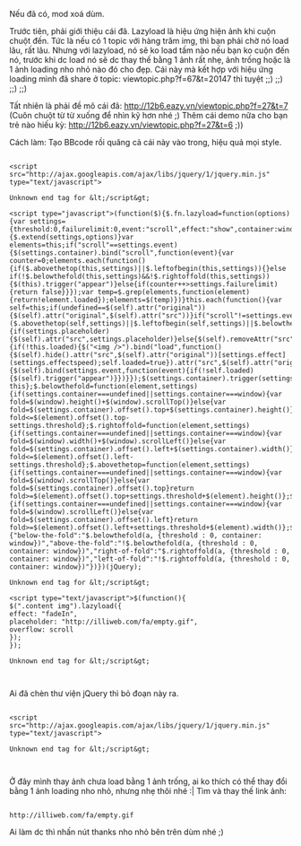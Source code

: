 Nếu đã có, mod xoá dùm.

Trước tiên, phải giới thiệu cái đã. Lazyload là hiệu ứng hiện ảnh khi cuộn chuột đến. Tức là nếu có 1 topic với hàng trăm img, thì bạn phải chờ nó load lâu, rất lâu. Nhưng với lazyload, nó sẽ ko load tấm nào nếu bạn ko cuộn đến nó, trước khi dc load nó sẽ dc thay thế bằng 1 ảnh rất nhẹ, ảnh trống hoặc là 1 ảnh loading nho nhỏ nào đó cho đẹp. Cái này mà kết hợp với hiệu ứng loading mình đã share ở topic: viewtopic.php?f=67&t=20147 thì tuyệt ;;) ;;) ;;) ;;)

Tất nhiên là phải đề mô cái đã: http://12b6.eazy.vn/viewtopic.php?f=27&t=7 (Cuôn chuột từ từ xuống để nhìn kỹ hơn nhé ;)
Thêm cái demo nữa cho bạn trẻ nào hiếu kỳ: http://12b6.eazy.vn/viewtopic.php?f=27&t=6 ;))

Cách làm: Tạo BBcode rồi quăng cả cái này vào trong, hiệu quả mọi style.

```

<script src="http://ajax.googleapis.com/ajax/libs/jquery/1/jquery.min.js" type="text/javascript">

Unknown end tag for &lt;/script&gt;

<script type="javascript">(function($){$.fn.lazyload=function(options){var settings={threshold:0,failurelimit:0,event:"scroll",effect:"show",container:window};if(options){$.extend(settings,options)}var elements=this;if("scroll"==settings.event){$(settings.container).bind("scroll",function(event){var counter=0;elements.each(function(){if($.abovethetop(this,settings)||$.leftofbegin(this,settings)){}else if(!$.belowthefold(this,settings)&&!$.rightoffold(this,settings)){$(this).trigger("appear")}else{if(counter++>settings.failurelimit){return false}}});var temp=$.grep(elements,function(element){return!element.loaded});elements=$(temp)})}this.each(function(){var self=this;if(undefined==$(self).attr("original")){$(self).attr("original",$(self).attr("src"))}if("scroll"!=settings.event||undefined==$(self).attr("src")||settings.placeholder==$(self).attr("src")||($.abovethetop(self,settings)||$.leftofbegin(self,settings)||$.belowthefold(self,settings)||$.rightoffold(self,settings))){if(settings.placeholder){$(self).attr("src",settings.placeholder)}else{$(self).removeAttr("src")}self.loaded=false}else{self.loaded=true}$(self).one("appear",function(){if(!this.loaded){$("<img />").bind("load",function(){$(self).hide().attr("src",$(self).attr("original"))[settings.effect](settings.effectspeed);self.loaded=true}).attr("src",$(self).attr("original"))}});if("scroll"!=settings.event){$(self).bind(settings.event,function(event){if(!self.loaded){$(self).trigger("appear")}})}});$(settings.container).trigger(settings.event);return this};$.belowthefold=function(element,settings){if(settings.container===undefined||settings.container===window){var fold=$(window).height()+$(window).scrollTop()}else{var fold=$(settings.container).offset().top+$(settings.container).height()}return fold<=$(element).offset().top-settings.threshold};$.rightoffold=function(element,settings){if(settings.container===undefined||settings.container===window){var fold=$(window).width()+$(window).scrollLeft()}else{var fold=$(settings.container).offset().left+$(settings.container).width()}return fold<=$(element).offset().left-settings.threshold};$.abovethetop=function(element,settings){if(settings.container===undefined||settings.container===window){var fold=$(window).scrollTop()}else{var fold=$(settings.container).offset().top}return fold>=$(element).offset().top+settings.threshold+$(element).height()};$.leftofbegin=function(element,settings){if(settings.container===undefined||settings.container===window){var fold=$(window).scrollLeft()}else{var fold=$(settings.container).offset().left}return fold>=$(element).offset().left+settings.threshold+$(element).width()};$.extend($.expr[':'],{"below-the-fold":"$.belowthefold(a, {threshold : 0, container: window})","above-the-fold":"!$.belowthefold(a, {threshold : 0, container: window})","right-of-fold":"$.rightoffold(a, {threshold : 0, container: window})","left-of-fold":"!$.rightoffold(a, {threshold : 0, container: window})"})})(jQuery);

Unknown end tag for &lt;/script&gt;

<script type="text/javascript">$(function(){
$(".content img").lazyload({
effect: "fadeIn",
placeholder: "http://illiweb.com/fa/empty.gif",
overflow: scroll
});
});

Unknown end tag for &lt;/script&gt;



```
Ai đã chèn thư viện jQuery thì bỏ đoạn này ra.

```

<script src="http://ajax.googleapis.com/ajax/libs/jquery/1/jquery.min.js" type="text/javascript">

Unknown end tag for &lt;/script&gt;



```
Ở đây mình thay ảnh chưa load bằng 1 ảnh trống, ai ko thích có thể thay đổi bằng 1 ảnh loading nho nhỏ, nhưng nhẹ thôi nhé :|
Tìm và thay thế link ảnh:

```

http://illiweb.com/fa/empty.gif

```

Ai làm dc thì nhấn nút thanks nho nhỏ bên trên dùm nhé ;)